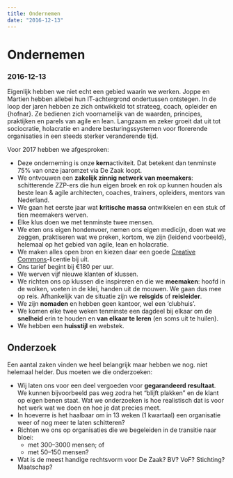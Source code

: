 ```yaml
---
title: Ondernemen
date: "2016-12-13"
---
```

# Ondernemen
### 2016-12-13

Eigenlijk hebben we niet echt een gebied waarin we werken. Joppe en Martien hebben allebei hun IT-achtergrond ondertussen ontstegen. In de loop der jaren hebben ze zich ontwikkeld tot strateeg, coach, opleider en {hofnar}. Ze bedienen zich voornamelijk van de waarden, principes, praktijken en parels van agile en lean. Langzaam en zeker groeit dat uit tot sociocratie, holacratie en andere besturingssystemen voor florerende organisaties in een steeds sterker veranderende tijd.

Voor 2017 hebben we afgesproken:

- Deze onderneming is onze **kern**activiteit. Dat betekent dan tenminste 75% van onze jaaromzet via De Zaak loopt.
- We ontvouwen een **zakelijk zinnig netwerk van meemakers**: schitterende ZZP-ers die hun eigen broek en rok op kunnen houden als beste lean & agile architecten, coaches, trainers, opleiders, mentors van Nederland.
- We gaan het eerste jaar wat **kritische massa** ontwikkelen en een stuk of tien meemakers werven.
- Elke klus doen we met tenminste twee mensen.
- We eten ons eigen hondenvoer, nemen ons eigen medicijn, doen wat we zeggen, praktiseren wat we preken, kortom, we zijn {leidend voorbeeld}, helemaal op het gebied van agile, lean en holacratie.
- We maken alles open bron en kiezen daar een goede [Creative Commons](https://creativecommons.nl)-licentie bij uit.
- Ons tarief begint bij €180 per uur.
- We werven vijf nieuwe klanten of klussen.
- We richten ons op klussen die inspireren en die we **meemaken**: hoofd in de wolken, voeten in de klei, handen uit de mouwen. We gaan dus mee op reis. Afhankelijk van de situatie zijn we **reisgids** of **reisleider**.
- We zijn **nomaden** en hebben geen kantoor, wel een ‘clubhuis’.
- We komen elke twee weken tenminste een dagdeel bij elkaar om de **snelheid** erin te houden en **van elkaar te leren** (en soms uit te huilen).
- We hebben een **huisstijl** en webstek.


## Onderzoek

Een aantal zaken vinden we heel belangrijk maar hebben we nog. niet helemaal helder. Dus moeten we die onderzoeken:

- Wij laten ons voor een deel vergoeden voor **gegarandeerd resultaat**. We kunnen bijvoorbeeld pas weg zodra het “blijft plakken” en de klant op eigen benen staat. Wat we onderzoeken is hoe realistisch dat is voor het werk wat we doen en hoe je dat precies meet.
- In hoeverre is het haalbaar om in 13 weken (1 kwartaal) een organisatie weer of nog meer te laten schitteren?
- Richten we ons op organisaties die we begeleiden in de transitie naar bloei:
  - met 300–3000 mensen; of
  - met 50–150 mensen?
- Wat is de meest handige rechtsvorm voor De Zaak? BV? VoF? Stichting? Maatschap?